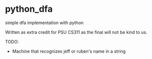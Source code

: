 python_dfa
==========

simple dfa implementation with python

Written as extra credit for PSU CS311 as the final will not be kind to us.


TODO:
- Machine that recognizes jeff or ruben's name in a string
